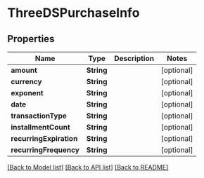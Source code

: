 # ThreeDSPurchaseInfo

## Properties
Name | Type | Description | Notes
------------ | ------------- | ------------- | -------------
**amount** | **String** |  | [optional] 
**currency** | **String** |  | [optional] 
**exponent** | **String** |  | [optional] 
**date** | **String** |  | [optional] 
**transactionType** | **String** |  | [optional] 
**installmentCount** | **String** |  | [optional] 
**recurringExpiration** | **String** |  | [optional] 
**recurringFrequency** | **String** |  | [optional] 

[[Back to Model list]](../README.md#documentation-for-models) [[Back to API list]](../README.md#documentation-for-api-endpoints) [[Back to README]](../README.md)


